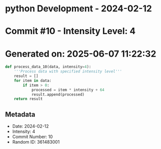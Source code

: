 ﻿# python Development - 2024-02-12
# Commit #10 - Intensity Level: 4
# Generated on: 2025-06-07 11:22:32
```python
def process_data_10(data, intensity=4):
    '''Process data with specified intensity level'''
    result = []
    for item in data:
        if item > 0:
            processed = item * intensity + 64
            result.append(processed)
    return result
```
## Metadata
- Date: 2024-02-12
- Intensity: 4
- Commit Number: 10
- Random ID: 361483001
